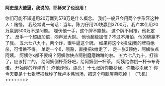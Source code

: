 **阿史是大傻逼，我说的，耶稣来了也没用！**

你们可能不知道用20万赢到578万是什么概念。
我们一般只会用两个字形容这种人：赌怪。
我经常说一句话：当年，陈刀仔用20块赢到3700万，我卢本伟用20万赢到500万不是问题。
埋伏他一手，这个牌不能抢。
这个牌不用抢，他死定了。
反手一个超级加倍，闷声发大财。
他也超级加倍？不过不用怕，他的牌赢不了我。
五六七八九十，两个炸，很牛逼这个牌。
如果将这个k换成j我的牌将绝杀，可惜换不得。
单走一个6，哦豁，直接把k给走了，
走一张2顶他，阿姨快点阿姨。
阿姨你k都不要吗？阿姨你快点啊别磨磨蹭蹭的啦。
五六七八九十，打错了，应该打二的。
给阿姨倒杯茶好吧，给阿姨倒一杯茶。
阿姨给你倒一杯卡布奇诺。
开始你的炸弹秀！
炸他炸他，漂亮！
十七张牌你能秒我，你能秒杀我？
你今天要是十七张牌把我秒了我卢本伟当场，把这个电脑屏幕吃掉！
（飞机）+++++++>